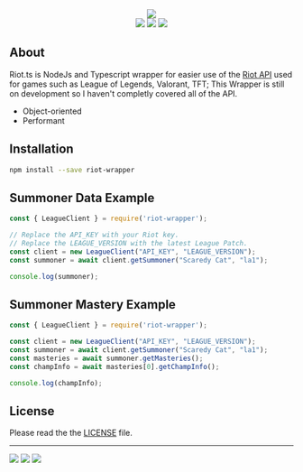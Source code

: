<div align=center>
  <img src="https://cdn.discordapp.com/attachments/772843317100544012/976551875048521779/Untitled-1.png" />
  <br>
  <img src="https://badge.fury.io/js/riot-wrapper.svg"/>
  <img src="https://img.shields.io/github/last-commit/Uraraka-Chan/riot-wrapper"/>
  <img src="https://img.shields.io/amo/dw/riot-wrapper" />
</div>


## About
Riot.ts is NodeJs and Typescript wrapper for easier use of the [Riot API](https://developer.riotgames.com) used for games such as League of Legends, Valorant, TFT; This Wrapper is still on development so I haven't completly covered all of the API.
* Object-oriented
* Performant

## Installation
```bash
npm install --save riot-wrapper
```

## Summoner Data Example
```ts
const { LeagueClient } = require('riot-wrapper');

// Replace the API_KEY with your Riot key.
// Replace the LEAGUE_VERSION with the latest League Patch.
const client = new LeagueClient("API_KEY", "LEAGUE_VERSION");
const summoner = await client.getSummoner("Scaredy Cat", "la1");

console.log(summoner);
```

## Summoner Mastery Example
```ts
const { LeagueClient } = require('riot-wrapper');

const client = new LeagueClient("API_KEY", "LEAGUE_VERSION");
const summoner = await client.getSummoner("Scaredy Cat", "la1");
const masteries = await summoner.getMasteries();
const champInfo = await masteries[0].getChampInfo();

console.log(champInfo);
```

## License
Please read the the [LICENSE](https://github.com/Uraraka-Chan/riot-wrapper/blob/main/LICENSE) file.

---
<div align=left>
  <img src="https://forthebadge.com/images/badges/built-with-love.svg" />
  <img src="https://forthebadge.com/images/badges/made-with-typescript.svg" />

  <img src="https://forthebadge.com/images/badges/powered-by-qt.svg" />
</div>